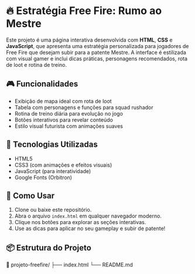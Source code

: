 # 🔥 Estratégia Free Fire: Rumo ao Mestre

Este projeto é uma página interativa desenvolvida com **HTML**, **CSS** e **JavaScript**, que apresenta uma estratégia personalizada para jogadores de Free Fire que desejam subir para a patente Mestre. A interface é estilizada com visual gamer e inclui dicas práticas, personagens recomendados, rota de loot e rotina de treino.

## 🎮 Funcionalidades

- Exibição de mapa ideal com rota de loot
- Tabela com personagens e funções para squad rushador
- Rotina de treino diária para evolução no jogo
- Botões interativos para revelar conteúdo
- Estilo visual futurista com animações suaves

## 🧪 Tecnologias Utilizadas

- HTML5
- CSS3 (com animações e efeitos visuais)
- JavaScript (para interatividade)
- Google Fonts (Orbitron)

## 🚀 Como Usar

1. Clone ou baixe este repositório.
2. Abra o arquivo `index.html` em qualquer navegador moderno.
3. Clique nos botões para explorar as seções interativas.
4. Use as dicas para aplicar no seu gameplay e subir de patente!

## 📦 Estrutura do Projeto

📁 projeto-freefire/
├── index.html 
└── README.md


